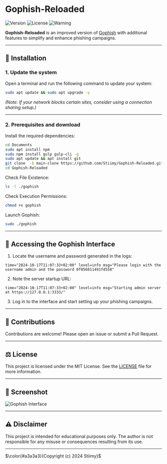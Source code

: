 # Gophish-Reloaded

![Version](https://img.shields.io/badge/version-0.1-purple)
![License](https://img.shields.io/badge/license-MIT-darkred)
![Warning](https://img.shields.io/badge/Educational%20Purpose%20Only%20!!!-indigo)

**Gophish-Reloaded** is an improved version of [Gophish](https://getgophish.com/) with additional features to simplify and enhance phishing campaigns.

---

## 🚀 **Installation**

### **1. Update the system**
Open a terminal and run the following command to update your system:
```bash
sudo apt update && sudo apt upgrade -y
```
*(Note: If your network blocks certain sites, consider using a connection sharing setup.)*

---

### **2. Prerequisites and download**
Install the required dependencies:
```bash
cd Documents
sudo apt install npm
sudo npm install gulp gulp-cli -g 
sudo apt update && apt install git
git clone  -b main-clone https://github.com/Stiimy/Gophish-Reloaded.git
cd Gophish-Reloaded
```
Check File Existence: 
```bash
ls -l ./gophish
```
Check Execution Permissions:
```bash
chmod +x gophish
```
Launch Gophish:
```bash
sudo ./gophish
```

---

## 🔑 **Accessing the Gophish Interface**

1. Locate the username and password generated in the logs:
```
time="2024-10-17T11:07:33+02:00" level=info msg="Please login with the username admin and the password 0f056811491fd558"
```

2. Note the server startup URL:
```
time="2024-10-17T11:07:33+02:00" level=info msg="Starting admin server at https://127.0.0.1:3333/"
```

3. Log in to the interface and start setting up your phishing campaigns.

---

## 🤝 **Contributions**
Contributions are welcome! Please open an issue or submit a Pull Request.

---

## ⚖️ **License**
This project is licensed under the MIT License. See the [LICENSE](LICENSE) file for more information.

---

## 📸 **Screenshot**
![Gophish Interface](images/demo.png)

---

## ⚠️ **Disclaimer**
This project is intended for educational purposes only. The author is not responsible for any misuse or consequences resulting from its use.

---







$\color{#a3a3a3}{Copyright (c)  2024 Stiimy}$

